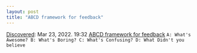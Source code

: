 ```yaml
---
layout: post
title: "ABCD framework for feedback"
---
```

[Discovered](http://rolandtanglao.com/2020/07/29/p1-blogthis-checkvist-list-links-to-blog/): Mar 23, 2022. 19:32 [ABCD framework for feedback](https://twitter.com/arjunmahadevan/status/1506803917698523139)  `A: What's Awesome?
B: What's Boring?
C: What's Confusing?
D: What Didn't you believe`
